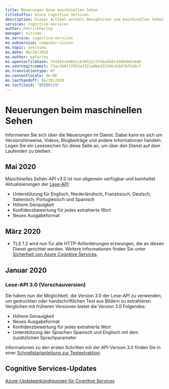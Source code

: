 ```yaml
---
title: Neuerungen beim maschinellen Sehen
titleSuffix: Azure Cognitive Services
description: Dieser Artikel enthält Neuigkeiten zum maschinellen Sehen.
services: cognitive-services
author: PatrickFarley
manager: nitinme
ms.service: cognitive-services
ms.subservice: computer-vision
ms.topic: overview
ms.date: 06/29/2020
ms.author: pafarley
ms.openlocfilehash: 75d191c9d65cc639522c3fbba5b8c438b8b83448
ms.sourcegitcommit: 73ac360f37053a3321e8be23236b32d4f8fb30cf
ms.translationtype: HT
ms.contentlocale: de-DE
ms.lasthandoff: 06/30/2020
ms.locfileid: "85560119"
---
```

# <a name="whats-new-in-computer-vision"></a>Neuerungen beim maschinellen Sehen

Informieren Sie sich über die Neuerungen im Dienst. Dabei kann es sich um Versionshinweise, Videos, Blogbeiträge und andere Informationen handeln. Legen Sie ein Lesezeichen für diese Seite an, um über den Dienst auf dem Laufenden zu bleiben.

## <a name="may-2020"></a>Mai 2020
Maschinelles Sehen-API v3.0 ist nun allgemein verfügbar und beinhaltet Aktualisierungen der [Lese-API](concept-recognizing-text.md):

* Unterstützung für Englisch, Niederländisch, Französisch, Deutsch, Italienisch, Portugiesisch und Spanisch
* Höhere Genauigkeit
* Konfidenzbewertung für jedes extrahierte Wort
* Neues Ausgabeformat

## <a name="march-2020"></a>März 2020

* TLS 1.2 wird nun für alle HTTP-Anforderungen erzwungen, die an diesen Dienst gerichtet werden. Weitere Informationen finden Sie unter [Sicherheit von Azure Cognitive Services](../cognitive-services-security.md).

## <a name="january-2020"></a>Januar 2020

### <a name="read-api-30-preview"></a>Lese-API 3.0 (Vorschauversion)

Sie haben nun die Möglichkeit, die Version 3.0 der Lese-API zu verwenden, um gedruckten oder handschriftlichen Text aus Bildern zu extrahieren. Verglichen mit früheren Versionen bietet die Version 3.0 Folgendes:
* Höhere Genauigkeit
* Neues Ausgabeformat
* Konfidenzbewertung für jedes extrahierte Wort
* Unterstützung der Sprachen Spanisch und Englisch mit dem zusätzlichen Sprachparameter

Informationen zu den ersten Schritten mit der API-Version 3.0 finden Sie in einer [Schnellstartanleitung zur Textextraktion](https://docs.microsoft.com/azure/cognitive-services/computer-vision/quickstarts/csharp-hand-text?tabs=version-3).

## <a name="cognitive-service-updates"></a>Cognitive Services-Updates

[Azure-Updateankündigungen für Cognitive Services](https://azure.microsoft.com/updates/?product=cognitive-services)
